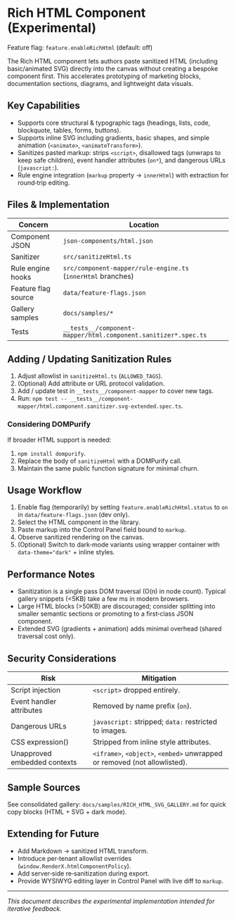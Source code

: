 # Rich HTML Component (Experimental)

Feature flag: `feature.enableRichHtml` (default: off)

The Rich HTML component lets authors paste sanitized HTML (including basic/animated SVG) directly into the canvas without creating a bespoke component first. This accelerates prototyping of marketing blocks, documentation sections, diagrams, and lightweight data visuals.

## Key Capabilities
- Supports core structural & typographic tags (headings, lists, code, blockquote, tables, forms, buttons).
- Supports inline SVG including gradients, basic shapes, and simple animation (`<animate>`, `<animateTransform>`).
- Sanitizes pasted markup: strips `<script>`, disallowed tags (unwraps to keep safe children), event handler attributes (`on*`), and dangerous URLs (`javascript:`).
- Rule engine integration (`markup` property → `innerHtml`) with extraction for round‑trip editing.

## Files & Implementation
| Concern | Location |
|---------|----------|
| Component JSON | `json-components/html.json` |
| Sanitizer | `src/sanitizeHtml.ts` |
| Rule engine hooks | `src/component-mapper/rule-engine.ts` (`innerHtml` branches) |
| Feature flag source | `data/feature-flags.json` |
| Gallery samples | `docs/samples/*` |
| Tests | `__tests__/component-mapper/html.component.sanitizer*.spec.ts` |

## Adding / Updating Sanitization Rules
1. Adjust allowlist in `sanitizeHtml.ts` (`ALLOWED_TAGS`).
2. (Optional) Add attribute or URL protocol validation.
3. Add / update test in `__tests__/component-mapper` to cover new tags.
4. Run: `npm test -- __tests__/component-mapper/html.component.sanitizer.svg-extended.spec.ts`.

### Considering DOMPurify
If broader HTML support is needed:
1. `npm install dompurify`.
2. Replace the body of `sanitizeHtml` with a DOMPurify call.
3. Maintain the same public function signature for minimal churn.

## Usage Workflow
1. Enable flag (temporarily) by setting `feature.enableRichHtml.status` to `on` in `data/feature-flags.json` (dev only).
2. Select the HTML component in the library.
3. Paste markup into the Control Panel field bound to `markup`.
4. Observe sanitized rendering on the canvas.
5. (Optional) Switch to dark‑mode variants using wrapper container with `data-theme="dark"` + inline styles.

## Performance Notes
- Sanitization is a single pass DOM traversal (O(n) in node count). Typical gallery snippets (<5KB) take a few ms in modern browsers.
- Large HTML blocks (>50KB) are discouraged; consider splitting into smaller semantic sections or promoting to a first‑class JSON component.
- Extended SVG (gradients + animation) adds minimal overhead (shared traversal cost only).

## Security Considerations
| Risk | Mitigation |
|------|------------|
| Script injection | `<script>` dropped entirely. |
| Event handler attributes | Removed by name prefix (`on`). |
| Dangerous URLs | `javascript:` stripped; `data:` restricted to images. |
| CSS expression() | Stripped from inline style attributes. |
| Unapproved embedded contexts | `<iframe>`, `<object>`, `<embed>` unwrapped or removed (not allowlisted). |

## Sample Sources
See consolidated gallery: `docs/samples/RICH_HTML_SVG_GALLERY.md` for quick copy blocks (HTML + SVG + dark mode).

## Extending for Future
- Add Markdown → sanitized HTML transform.
- Introduce per‑tenant allowlist overrides (`window.RenderX.htmlComponentPolicy`).
- Add server‑side re‑sanitization during export.
- Provide WYSIWYG editing layer in Control Panel with live diff to `markup`.

---
*This document describes the experimental implementation intended for iterative feedback.*
